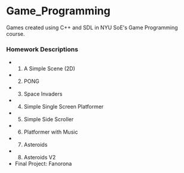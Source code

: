 # Game_Programming
Games created using C++ and SDL in NYU SoE's Game Programming course.

### Homework Descriptions
* 1. A Simple Scene (2D)
* 2. PONG
* 3. Space Invaders
* 4. Simple Single Screen Platformer
* 5. Simple Side Scroller
* 6. Platformer with Music 
* 7. Asteroids
* 8. Asteroids V2
* Final Project: Fanorona
